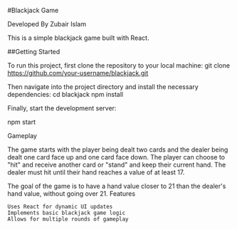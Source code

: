 #Blackjack Game

Developed By Zubair Islam

This is a simple blackjack game built with React.


##Getting Started

To run this project, first clone the repository to your local machine:
    git clone https://github.com/your-username/blackjack.git

Then navigate into the project directory and install the necessary dependencies:
cd blackjack
npm install

Finally, start the development server:

npm start

Gameplay

The game starts with the player being dealt two cards and the dealer being dealt one card face up and one card face down. The player can choose to "hit" and receive another card or "stand" and keep their current hand. The dealer must hit until their hand reaches a value of at least 17.

The goal of the game is to have a hand value closer to 21 than the dealer's hand value, without going over 21.
Features

    Uses React for dynamic UI updates
    Implements basic blackjack game logic
    Allows for multiple rounds of gameplay


